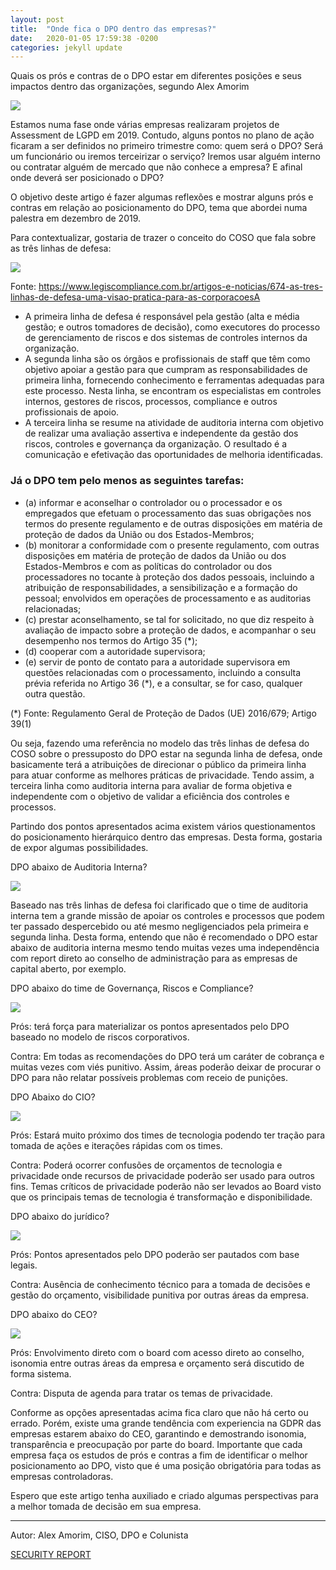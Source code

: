 ```yaml
---
layout: post
title:  "Onde fica o DPO dentro das empresas?"
date:   2020-01-05 17:59:38 -0200
categories: jekyll update
---
```



Quais os prós e contras de o DPO estar em diferentes posições e seus impactos dentro das organizações, segundo Alex Amorim

![](http://www.securityreport.com.br/wp-content/uploads/2017/03/FreePikExecutivos.jpg)

Estamos numa fase onde várias empresas realizaram projetos de Assessment de LGPD em 2019. Contudo, alguns pontos no plano de ação ficaram a ser definidos no primeiro trimestre como: quem será o DPO? Será um funcionário ou iremos terceirizar o serviço? Iremos usar alguém interno ou contratar alguém de mercado que não conhece a empresa? E afinal onde deverá ser posicionado o DPO?

 

O objetivo deste artigo é fazer algumas reflexões e mostrar alguns prós e contras em relação ao posicionamento do DPO, tema que abordei numa palestra em dezembro de 2019.

 

Para contextualizar, gostaria de trazer o conceito do COSO que fala sobre as três linhas de defesa:

![](http://www.securityreport.com.br/wp-content/uploads/2020/01/Alex1.jpg)

Fonte: https://www.legiscompliance.com.br/artigos-e-noticias/674-as-tres-linhas-de-defesa-uma-visao-pratica-para-as-corporacoesA

- A primeira linha de defesa é responsável pela gestão (alta e média gestão; e outros tomadores de decisão), como executores do processo de gerenciamento de riscos e dos sistemas de controles internos da organização.
- A segunda linha são os órgãos e profissionais de staff que têm como objetivo apoiar a gestão para que cumpram as responsabilidades de primeira linha, fornecendo conhecimento e ferramentas adequadas para este processo. Nesta linha, se encontram os especialistas em controles internos, gestores de riscos, processos, compliance e outros profissionais de apoio.
- A terceira linha se resume na atividade de auditoria interna com objetivo de realizar uma avaliação assertiva e independente da gestão dos riscos, controles e governança da organização. O resultado é a comunicação e efetivação das oportunidades de melhoria identificadas.

### Já o DPO tem pelo menos as seguintes tarefas:

- (a) informar e aconselhar o controlador ou o processador e os empregados que efetuam o processamento das suas obrigações nos termos do presente regulamento e de outras disposições em matéria de proteção de dados da União ou dos Estados-Membros;
- (b) monitorar a conformidade com o presente regulamento, com outras disposições em matéria de proteção de dados da União ou dos Estados-Membros e com as políticas do controlador ou dos processadores no tocante à proteção dos dados pessoais, incluindo a atribuição de responsabilidades, a sensibilização e a formação do pessoal; envolvidos em operações de processamento e as auditorias relacionadas;
- (c) prestar aconselhamento, se tal for solicitado, no que diz respeito à avaliação de impacto sobre a proteção de dados, e acompanhar o seu desempenho nos termos do Artigo 35 (*);
- (d) cooperar com a autoridade supervisora;
- (e) servir de ponto de contato para a autoridade supervisora em questões relacionadas com o processamento, incluindo a consulta prévia referida no Artigo 36 (*), e a consultar, se for caso, qualquer outra questão.

(*) Fonte: Regulamento Geral de Proteção de Dados (UE) 2016/679; Artigo 39(1)


Ou seja, fazendo uma referência no modelo das três linhas de defesa do COSO sobre o pressuposto do DPO estar na segunda linha de defesa, onde basicamente terá a atribuições de direcionar o público da primeira linha para atuar conforme as melhores práticas de privacidade. Tendo assim, a terceira linha como auditoria interna para avaliar de forma objetiva e independente com o objetivo de validar a eficiência dos controles e processos.

 

Partindo dos pontos apresentados acima existem vários questionamentos do posicionamento hierárquico dentro das empresas. Desta forma, gostaria de expor algumas possibilidades.

 

DPO abaixo de Auditoria Interna?

![](http://www.securityreport.com.br/wp-content/uploads/2020/01/akex2.jpg)

Baseado nas três linhas de defesa foi clarificado que o time de auditoria interna tem a grande missão de apoiar os controles e processos que podem ter passado despercebido ou até mesmo negligenciados pela primeira e segunda linha. Desta forma, entendo que não é recomendado o DPO estar abaixo de auditoria interna mesmo tendo muitas vezes uma independência com report direto ao conselho de administração para as empresas de capital aberto, por exemplo.

 

DPO abaixo do time de Governança, Riscos e Compliance?

![](http://www.securityreport.com.br/wp-content/uploads/2020/01/Alex3.jpg)


Prós: terá força para materializar os pontos apresentados pelo DPO baseado no modelo de riscos corporativos.

Contra: Em todas as recomendações do DPO terá um caráter de cobrança e muitas vezes com viés punitivo. Assim, áreas poderão deixar de procurar o DPO para não relatar possíveis problemas com receio de punições.

 

DPO Abaixo do CIO?

![](http://www.securityreport.com.br/wp-content/uploads/2020/01/Alex4.jpg)

Prós: Estará muito próximo dos times de tecnologia podendo ter tração para tomada de ações e iterações rápidas com os times.

Contra: Poderá ocorrer confusões de orçamentos de tecnologia e privacidade onde recursos de privacidade poderão ser usado para outros fins. Temas críticos de privacidade poderão não ser levados ao Board visto que os principais temas de tecnologia é transformação e disponibilidade.

DPO abaixo do jurídico?

![](http://www.securityreport.com.br/wp-content/uploads/2020/01/alex5.jpg)

Prós: Pontos apresentados pelo DPO poderão ser pautados com base legais.

Contra: Ausência de conhecimento técnico para a tomada de decisões e gestão do orçamento, visibilidade punitiva por outras áreas da empresa.

 

DPO abaixo do CEO?

![](http://www.securityreport.com.br/wp-content/uploads/2020/01/alex6.jpg)


Prós: Envolvimento direto com o board com acesso direto ao conselho, isonomia entre outras áreas da empresa e orçamento será discutido de forma sistema.

Contra: Disputa de agenda para tratar os temas de privacidade.

 

Conforme as opções apresentadas acima fica claro que não há certo ou errado. Porém, existe uma grande tendência com experiencia na GDPR das empresas estarem abaixo do CEO, garantindo e demostrando isonomia, transparência e preocupação por parte do board. Importante que cada empresa faça os estudos de prós e contras a fim de identificar o melhor posicionamento ao DPO, visto que é uma posição obrigatória para todas as empresas controladoras.

 

Espero que este artigo tenha auxiliado e criado algumas perspectivas para a melhor tomada de decisão em sua empresa.

---


Autor: Alex Amorim, CISO, DPO e Colunista 

[SECURITY REPORT](http://www.securityreport.com.br/colunas-blogs/onde-fica-o-dpo-dentro-das-empresas/?utm_source=Conte%C3%BAdo%20Editorial&utm_campaign=01593da094-EMAIL_CAMPAIGN_2020_01_09_10_20&utm_medium=email&utm_term=0_aa27249f54-01593da094-11607221#.XiYa7shKiM-)





